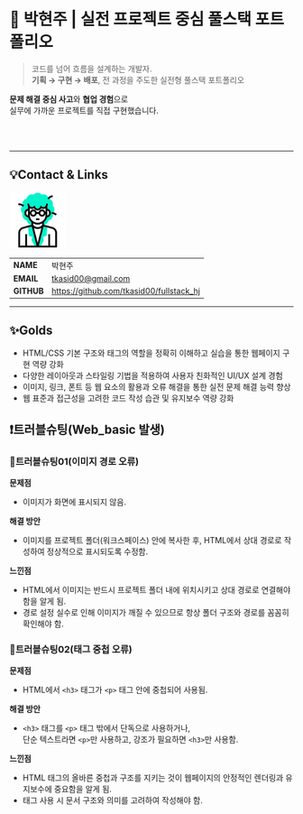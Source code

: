 # 🚀 박현주 | 실전 프로젝트 중심 풀스택 포트폴리오

> 코드를 넘어 흐름을 설계하는 개발자.  
**기획 → 구현 → 배포**, 전 과정을 주도한 실전형 풀스택 포트폴리오

**문제 해결 중심 사고**와 **협업 경험**으로  
실무에 가까운 프로젝트를 직접 구현했습니다.

<br/>
<br/>

---
## 💡Contact & Links
<img src="./track001_github/3319946_수정.gif"
    alt="프로필" width="100"/>

|||
|-|-|
|**NAME**|박현주|
|**EMAIL**|tkasid00@gmail.com|
|**GITHUB**|https://github.com/tkasid00/fullstack_hj|


---
## ✨Golds
- HTML/CSS 기본 구조와 태그의 역할을 정확히 이해하고 실습을 통한 웹페이지 구현 역량 강화
- 다양한 레이아웃과 스타일링 기법을 적용하여 사용자 친화적인 UI/UX 설계 경험
- 이미지, 링크, 폰트 등 웹 요소의 활용과 오류 해결을 통한 실전 문제 해결 능력 향상
- 웹 표준과 접근성을 고려한 코드 작성 습관 및 유지보수 역량 강화


## ❗트러블슈팅(Web_basic 발생)

### 📌트러블슈팅01(이미지 경로 오류)  

**문제점**  
- 이미지가 화면에 표시되지 않음.

**해결 방안**  
- 이미지를 프로젝트 폴더(워크스페이스) 안에 복사한 후, HTML에서 상대 경로로 작성하여 정상적으로 표시되도록 수정함.

**느낀점**  
- HTML에서 이미지는 반드시 프로젝트 폴더 내에 위치시키고 상대 경로로 연결해야 함을 알게 됨.  
- 경로 설정 실수로 인해 이미지가 깨질 수 있으므로 항상 폴더 구조와 경로를 꼼꼼히 확인해야 함.


### 📌트러블슈팅02(태그 중첩 오류)

**문제점**  
- HTML에서 `<h3>` 태그가 `<p>` 태그 안에 중첩되어 사용됨.

**해결 방안**  
- `<h3>` 태그를 `<p>` 태그 밖에서 단독으로 사용하거나,  
  단순 텍스트라면 `<p>`만 사용하고, 강조가 필요하면 `<h3>`만 사용함.

**느낀점**  
- HTML 태그의 올바른 중첩과 구조를 지키는 것이 웹페이지의 안정적인 렌더링과 유지보수에 중요함을 알게 됨.  
- 태그 사용 시 문서 구조와 의미를 고려하여 작성해야 함.